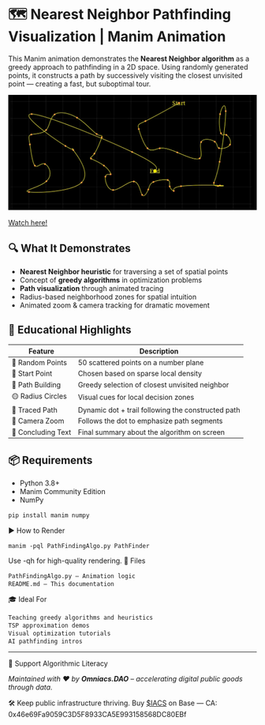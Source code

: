 # 🗺️ Nearest Neighbor Pathfinding Visualization | Manim Animation

This Manim animation demonstrates the **Nearest Neighbor algorithm** as a greedy approach to pathfinding in a 2D space. Using randomly generated points, it constructs a path by successively visiting the closest unvisited point — creating a fast, but suboptimal tour.

![Animation Preview](preview.png)

[Watch here!]()

## 🔍 What It Demonstrates

- **Nearest Neighbor heuristic** for traversing a set of spatial points
- Concept of **greedy algorithms** in optimization problems
- **Path visualization** through animated tracing
- Radius-based neighborhood zones for spatial intuition
- Animated zoom & camera tracking for dramatic movement

## 🧠 Educational Highlights

| Feature           | Description |
|-------------------|-------------|
| 🔵 Random Points  | 50 scattered points on a number plane |
| 🌟 Start Point    | Chosen based on sparse local density |
| 🔁 Path Building  | Greedy selection of closest unvisited neighbor |
| 🟡 Radius Circles | Visual cues for local decision zones |
| 🧭 Traced Path    | Dynamic dot + trail following the constructed path |
| 🎥 Camera Zoom    | Follows the dot to emphasize path segments |
| 📜 Concluding Text | Final summary about the algorithm on screen |

## 📦 Requirements

- Python 3.8+
- Manim Community Edition
- NumPy

```bash
pip install manim numpy
```

▶️ How to Render
```
manim -pql PathFindingAlgo.py PathFinder
```
Use -qh for high-quality rendering.
📁 Files

    PathFindingAlgo.py — Animation logic
    README.md — This documentation

🎓 Ideal For

    Teaching greedy algorithms and heuristics
    TSP approximation demos
    Visual optimization tutorials
    AI pathfinding intros


---
🤝 Support Algorithmic Literacy

*Maintained with ❤️ by **Omniacs.DAO** – accelerating digital public goods through data.*

🛠️ Keep public infrastructure thriving. Buy [$IACS](http://dexscreener.com/base/0xd4d742cc8f54083f914a37e6b0c7b68c6005a024) on Base — CA: 0x46e69Fa9059C3D5F8933CA5E993158568DC80EBf
